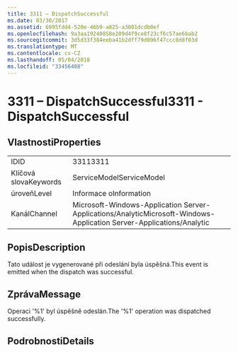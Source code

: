 ```yaml
---
title: 3311 – DispatchSuccessful
ms.date: 03/30/2017
ms.assetid: 6995fdd4-520e-46b9-a825-a3001dcdb0ef
ms.openlocfilehash: 9a3aa19240858e209d4f9ce8f23cf6c57ae6bab2
ms.sourcegitcommit: 3d5d33f384eeba41b2dff79d096f47ccc8d8f03d
ms.translationtype: MT
ms.contentlocale: cs-CZ
ms.lasthandoff: 05/04/2018
ms.locfileid: "33456408"
---
```

# <a name="3311---dispatchsuccessful"></a><span data-ttu-id="d7141-102">3311 – DispatchSuccessful</span><span class="sxs-lookup"><span data-stu-id="d7141-102">3311 - DispatchSuccessful</span></span>
## <a name="properties"></a><span data-ttu-id="d7141-103">Vlastnosti</span><span class="sxs-lookup"><span data-stu-id="d7141-103">Properties</span></span>  
  
|||  
|-|-|  
|<span data-ttu-id="d7141-104">ID</span><span class="sxs-lookup"><span data-stu-id="d7141-104">ID</span></span>|<span data-ttu-id="d7141-105">3311</span><span class="sxs-lookup"><span data-stu-id="d7141-105">3311</span></span>|  
|<span data-ttu-id="d7141-106">Klíčová slova</span><span class="sxs-lookup"><span data-stu-id="d7141-106">Keywords</span></span>|<span data-ttu-id="d7141-107">ServiceModel</span><span class="sxs-lookup"><span data-stu-id="d7141-107">ServiceModel</span></span>|  
|<span data-ttu-id="d7141-108">úroveň</span><span class="sxs-lookup"><span data-stu-id="d7141-108">Level</span></span>|<span data-ttu-id="d7141-109">Informace o</span><span class="sxs-lookup"><span data-stu-id="d7141-109">Information</span></span>|  
|<span data-ttu-id="d7141-110">Kanál</span><span class="sxs-lookup"><span data-stu-id="d7141-110">Channel</span></span>|<span data-ttu-id="d7141-111">Microsoft-Windows-Application Server-Applications/Analytic</span><span class="sxs-lookup"><span data-stu-id="d7141-111">Microsoft-Windows-Application Server-Applications/Analytic</span></span>|  
  
## <a name="description"></a><span data-ttu-id="d7141-112">Popis</span><span class="sxs-lookup"><span data-stu-id="d7141-112">Description</span></span>  
 <span data-ttu-id="d7141-113">Tato událost je vygenerované při odeslání byla úspěšná.</span><span class="sxs-lookup"><span data-stu-id="d7141-113">This event is emitted when the dispatch was successful.</span></span>  
  
## <a name="message"></a><span data-ttu-id="d7141-114">Zpráva</span><span class="sxs-lookup"><span data-stu-id="d7141-114">Message</span></span>  
 <span data-ttu-id="d7141-115">Operaci '%1' byl úspěšně odeslán.</span><span class="sxs-lookup"><span data-stu-id="d7141-115">The '%1' operation was dispatched successfully.</span></span>  
  
## <a name="details"></a><span data-ttu-id="d7141-116">Podrobnosti</span><span class="sxs-lookup"><span data-stu-id="d7141-116">Details</span></span>
